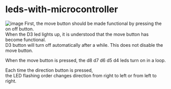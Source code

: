 # leds-with-microcontroller
![image](https://user-images.githubusercontent.com/63459021/124109885-4a240900-da70-11eb-9213-0f9ccec2e010.png)
First, the move button should be made functional by pressing the on off button. \
When the D3 led lights up, it is understood that the move button has become functional. \
D3 button will turn off automatically after a while. This does not disable the move button.

When the move button is pressed, the d8 d7 d6 d5 d4 leds turn on in a loop.

Each time the direction button is pressed, \
the LED flashing order changes direction from right to left or from left to right.
